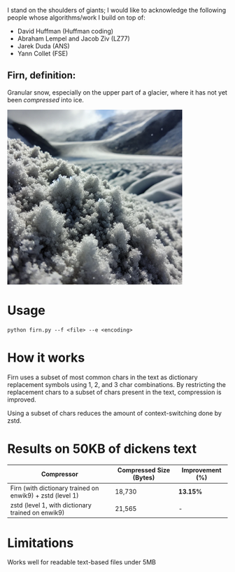 I stand on the shoulders of giants; I would like to acknowledge the following people whose algorithms/work I build on top of:
- David Huffman (Huffman coding)
- Abraham Lempel and Jacob Ziv (LZ77)
- Jarek Duda (ANS)
- Yann Collet (FSE)

## Firn, definition:
Granular snow, especially on the upper part of a glacier, where it has not yet been _compressed_ into ice.

<img src="img.png" alt="firn" width="400">

# Usage
```
python firn.py --f <file> --e <encoding>
```

# How it works
Firn uses a subset of most common chars in the text as dictionary replacement symbols using 1, 2, and 3 char combinations. By restricting the replacement chars to a subset of chars present in the text, compression is improved.

Using a subset of chars reduces the amount of context-switching done by zstd.

# Results on 50KB of dickens text
| Compressor | Compressed Size (Bytes) | Improvement (%) |
|------------|--------------------------|-----------------|
| Firn (with dictionary trained on enwik9) + zstd (level 1)       | 18,730                   | **13.15%**        |
| zstd (level 1, with dictionary trained on enwik9) | 21,565                | -               |

# Limitations
Works well for readable text-based files under 5MB

